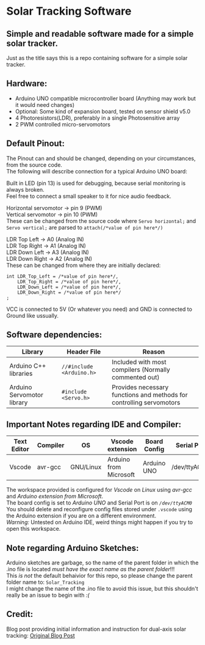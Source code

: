 # Solar Tracking Software  
## Simple and readable software made for a simple solar tracker.    
Just as the title says this is a repo containing software for a simple solar tracker.   
## Hardware:  
- Arduino UNO compatible microcontroller board (Anything may work but it would need changes)   
- Optional: Some kind of expansion board, tested on sensor shield v5.0   
- 4 Photoresistors(LDR), preferably in a single Photosensitive array   
- 2 PWM controlled micro-servomotors     
## Default Pinout:  
The Pinout can and should be changed, depending on your circumstances, from the source code.      
The following will describe connection for a typical Arduino UNO board:    
     
Built in LED (pin 13) is used for debugging, because serial monitoring is always broken.   
Feel free to connect a small speaker to it for nice audio feedback.    
     
Horizontal servomotor -> pin 9 (PWM)   
Vertical servomotor -> pin 10 (PWM)   
These can be changed from the source code where `Servo horizontal;` and `Servo vertical;` are parsed to `attach(/*value of pin here*/)`    
      
LDR Top Left   -> A0 (Analog IN)    
LDR Top Right  -> A1 (Analog IN)    
LDR Down Left  -> A3 (Analog IN)    
LDR Down Right -> A2 (Analog IN)    
These can be changed from where they are initially declared:   
```
int LDR_Top_Left = /*value of pin here*/,  
    LDR_Top_Right = /*value of pin here*/, 
    LDR_Down_Left = /*value of pin here*/, 
    LDR_Down_Right = /*value of pin here*/
;
```
      
VCC is connected to 5V (Or whatever you need) and GND is connected to Ground like ussually.   
    
## Software dependencies:   
| Library | Header File | Reason |
| ------------- | ------------- | ------------- |
| Arduino C++ libraries | `//#include <Arduino.h>` | Included with most compilers (Normally commented out)  |     
| Arduino Servomotor library | `#include <Servo.h>` | Provides necessary functions and methods for controlling servomotors  |    
 
## Important Notes regarding IDE and Compiler:
| Text Editor | Compiler | OS | Vscode extension | Board Config | Serial Port |
| ------------- | ------------- | ------------- | ------------- | ------------- | ------------- |
| Vscode | avr-gcc | GNU/Linux | Arduino from Microsoft | Arduino UNO | /dev/ttyACM0 |   
    
The workspace provided is configured for _Vscode_ on _Linux_ using _avr-gcc_ and _Arduino extension from Microsoft_.   
The board config is set to _Arduino UNO_ and Serial Port is on _`/dev/ttyACM0`_     
You should delete and reconfigure config files stored under `.vscode` using the Arduino extension if you are on a different environment.   
*Warning:* Untested on Arduino IDE, weird things might happen if you try to open this workspace.    
   
## Note regarding Arduino Sketches:
Arduino sketches are garbage, so the name of the parent folder in which the .ino file is located _must have the exact name as the parent folder_!!!     
This _is not_ the default behaivior for this repo, so please change the parent folder name to: `Solar_Tracking`    
I might change the name of the .ino file to avoid this issue, but this shouldn't really be an issue to begin with _:(_      
   
## Credit:
Blog post providing initial information and instruction for dual-axis solar tracking: [Original Blog Post](https://www.instructables.com/Simple-Dual-Axis-Solar-Tracker/)
